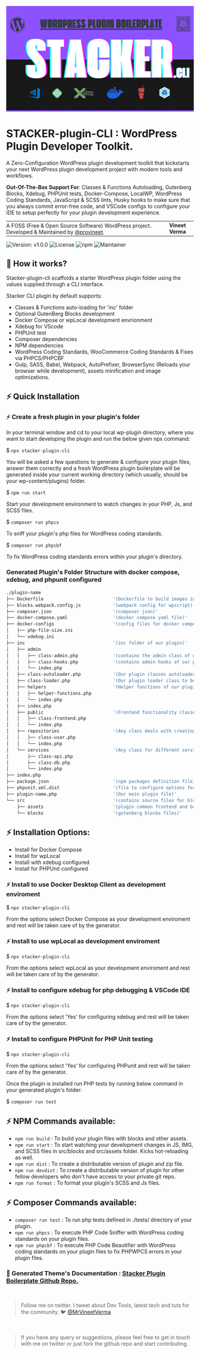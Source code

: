 ![WordPress Scaffolding Plugin Generator](./stacker-plugin-cli.png)

# STACKER-plugin-CLI : WordPress Plugin Developer Toolkit.

A Zero-Configuration WordPress plugin development toolkit that kickstarts your next WordPress plugin development project with modern tools and workflows.

<strong>Out-Of-The-Box Support For</strong>: Classes & Functions Autoloading, Gutenberg Blocks, Xdebug, PHPUnit tests, Docker-Compose, LocalWP, WordPress Coding Standards, JavaScript & SCSS lints,  Husky hooks to make sure that you always commit error-free code, and VSCode configs to configure your IDE to setup perfectly for your plugin development experience.

<table width="100%">
    <tbody>
    <tr>
        <td style="margin: 0; padding: 0;">
            A FOSS (Free &amp; Open Source Software) WordPress project. Developed &amp; Maintained by <a href="https://github.com/provineet">@provineet</a>.
        </td>
        <td align="center">
            <strong>Vineet Verma</strong>
        </td>
    </tr>
</tbody></table>

![Version: v1.0.0](https://img.shields.io/npm/v/stacker-plugin-cli?label=version&style=flat-square)
![License](https://img.shields.io/npm/l/stacker-plugin-cli?style=flat-square)
![npm](https://img.shields.io/npm/dt/stacker-plugin-cli?style=flat-square)
![Maintainer](https://img.shields.io/badge/maintainer-%40provineet-blue?style=flat-square)
<br>

## 🚀 How it works?

Stacker-plugin-cli scaffolds a starter WordPress plugin folder using the values supplied through a CLI interface.

Stacker CLI plugin by default supports:
- Classes & Functions auto-loading for 'inc' folder
- Optional GutenBerg Blocks development
- Docker Compose or wpLocal development envrionment
- Xdebug for VScode
- PHPUnit test
- Composer dependencies
- NPM dependencies
- WordPress Coding Standards, WooCommerce Coding Standards & Fixes via PHPCS/PHPCBF
- Gulp, SASS, Babel, Webpack, AutoPrefixer, BrowserSync (Reloads your browser while development), assets minification and image optimizations.

## ⚡️ Quick Installation

### ⚡️ Create a fresh plugin in your plugin's folder

In your terminal window and cd to your local wp-plugin directory, where you want to start developing the plugin and run the below given npx command:

$ `npx stacker-plugin-cli`

You will be asked a few questions to generate & configure your plugin files, answer them correctly and a fresh WordPress plugin boilerplate will be generated inside your current working directory (which usually, should be your wp-content/plugins) folder.

$ `npm run start`

Start your development environment to watch changes in your PHP, Js, and SCSS files.

$ `composer run phpcs`

To sniff your plugin's php files for WordPress coding standards.

$ `composer run phpcbf`

To fix WordPress coding standards errors within your plugin's directory.


### Generated Plugin's Folder Structure with docker compose, xdebug, and phpunit configured

```bash
./plugin-name                           
├── Dockerfile                          '(Dockerfile to build images in docker compose)'
├── blocks.webpack.config.js            '(webpack config for wpscript)'
├── composer.json                       '(composer json)'
├── docker-compose.yaml                 '(docker compose yaml file)'
├── docker-configs                      '(config files for docker compose env)'
│   ├── php-file-size.ini
│   └── xdebug.ini
├── inc                                 '(inc folder of our plugin)'
│   ├── admin                           
│   │   ├── class-admin.php             '(contains the admin class of our plugin)'
│   │   ├── class-hooks.php             '(contains admin hooks of our plugin)'
│   │   └── index.php
│   ├── class-autoloader.php            '(Our plugin classes autoloader. Works for files inside 'inc' folder only)'
│   ├── class-loader.php                '(Our plugin loader class to bootstrap the plugin)'
│   ├── helpers                         '(Helper functions of our plugin. Any file with *-functions.php name will be autoloaded)'
│   │   ├── helper-functions.php
│   │   └── index.php
│   ├── index.php
│   ├── public                          '(Frontend functionality classes of our plugin goes here.)'
│   │   ├── class-frontend.php
│   │   └── index.php
│   ├── repositories                    '(Any class deals with creating repositories lies here.)'
│   │   ├── class-user.php
│   │   └── index.php
│   └── services                        '(Any class for different services lies here. e.g. api or db queries)'
│       ├── class-api.php
│       ├── class-db.php
│       └── index.php
├── index.php
├── package.json                        '(npm packages definition file)'
├── phpunit.xml.dist                    '(file to configure options for PHPUnit)'
├── plugin-name.php                     '(Our main plugin file)'
└── src                                 '(contains source files for blocks and plugin assets)'
    ├── assets                          '(plugin common frontend and backend assets)'
    └── blocks                          '(gutenberg blocks files)'
```

## ⚡️ Installation Options:

- Install for Docker Compose
- Install for wpLocal
- Install with xdebug configured
- Install for PHPUnit configured

### ⚡️ Install to use Docker Desktop Client as development enviroment

$ `npx stacker-plugin-cli`

From the options select Docker Compose as your development enviroment and rest will be taken care of by the generator.

### ⚡️ Install to use wpLocal as development enviroment

$ `npx stacker-plugin-cli`

From the options select wpLocal as your development enviroment and rest will be taken care of by the generator.

### ⚡️ Install to configure xdebug for php debugging & VSCode IDE

$ `npx stacker-plugin-cli`

From the options select 'Yes' for configuring xdebug and rest will be taken care of by the generator.

### ⚡️ Install to configure PHPUnit for PHP Unit testing

$ `npx stacker-plugin-cli`

From the options select 'Yes' for configuring PHPunit and rest will be taken care of by the generator.

Once the plugin is installed run PHP tests by running below command in your generated plugin's folder:

$ `composer run test`

## ⚡️ NPM Commands available:

- `npm run build` : To build your plugin files with blocks and other assets.
- `npm run start` : To start watching your development changes in JS, IMG, and SCSS files in src/blocks and src/assets folder. Kicks hot-reloading as well.
- `npm run dist` : To create a distributable version of plugin and zip file.
- `npm run devdist` : To create a distributable version of plugin for other fellow developers who don't have access to your private git repo.
- `npm run format` : To format your plugin's SCSS and Js files.

## ⚡️ Composer Commands available:

- `composer run test` : To run php tests defined in ./tests/ directory of your plugin.
- `npm run phpcs` : To execute PHP Code Sniffer with WordPress coding standards on your plugin files.
- `npm run phpcbf` : To execute PHP Code Beautifier with WordPress coding standards on your plugin files to fix PHPWPCS errors in your plugin files.

### 📖 Generated Theme's Documentation : <a href="https://github.com/provineet/bootflow/">Stacker Plugin Boilerplate Github Repo.</a>

<br>
<blockquote>
Follow me on twitter. I tweet about Dev Tools, latest tech and tuts for the community. 🐦 <a href="https://twitter.com/mrvineetverma">@MrVineetVerma</a>
</blockquote>
<br>

<blockquote>
If you have any query or suggestions, please feel free to get in touch with me on twitter or just fork the github repo and start contributing.
</blockquote>
